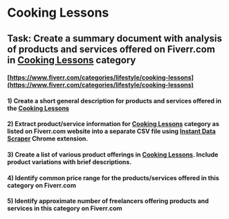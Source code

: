 # Cooking Lessons
## Task: Create a summary document with analysis of products and services offered on Fiverr.com in [Cooking Lessons](https://www.fiverr.com/categories/lifestyle/cooking-lessons) category
#### [https://www.fiverr.com/categories/lifestyle/cooking-lessons](https://www.fiverr.com/categories/lifestyle/cooking-lessons)
#### 1) Create a short general description for products and services offered in the [Cooking Lessons](https://www.fiverr.com/categories/lifestyle/cooking-lessons)
#### 2) Extract product/service information for [Cooking Lessons](https://www.fiverr.com/categories/lifestyle/cooking-lessons) category as listed on Fiverr.com website into a separate CSV file using [Instant Data Scraper](https://chrome.google.com/webstore/detail/instant-data-scraper/ofaokhiedipichpaobibbnahnkdoiiah) Chrome extension.
#### 3) Create a list of various product offerings in [Cooking Lessons](https://www.fiverr.com/categories/lifestyle/cooking-lessons). Include product variations with brief descriptions.
#### 4) Identify common price range for the products/services offered in this category on Fiverr.com
#### 5) Identify approximate number of freelancers offering products and services in this category on Fiverr.com
